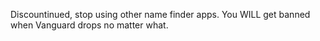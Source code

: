 Discountinued, stop using other name finder apps. You WILL get banned when Vanguard drops no matter what.
